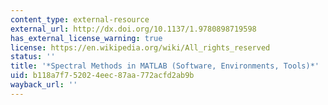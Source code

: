 ```yaml
---
content_type: external-resource
external_url: http://dx.doi.org/10.1137/1.9780898719598
has_external_license_warning: true
license: https://en.wikipedia.org/wiki/All_rights_reserved
status: ''
title: '*Spectral Methods in MATLAB (Software, Environments, Tools)*'
uid: b118a7f7-5202-4eec-87aa-772acfd2ab9b
wayback_url: ''
---
```

